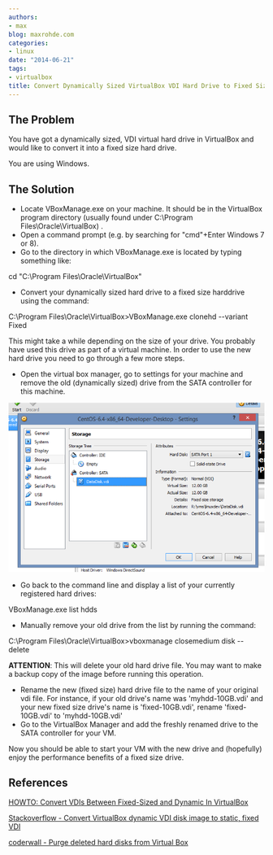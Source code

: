 ```yaml
---
authors:
- max
blog: maxrohde.com
categories:
- linux
date: "2014-06-21"
tags:
- virtualbox
title: Convert Dynamically Sized VirtualBox VDI Hard Drive to Fixed Size
---
```


## The Problem

You have got a dynamically sized, VDI virtual hard drive in VirtualBox and would like to convert it into a fixed size hard drive.

You are using Windows.

## The Solution

- Locate VBoxManage.exe on your machine. It should be in the VirtualBox program directory (usually found under C:\\Program Files\\Oracle\\VirtualBox) .
- Open a command prompt (e.g. by searching for "cmd"+Enter Windows 7 or 8).
- Go to the directory in which VBoxManage.exe is located by typing something like:

cd "C:\\Program Files\\Oracle\\VirtualBox"

- Convert your dynamically sized hard drive to a fixed size harddrive using the command:

C:\\Program Files\\Oracle\\VirtualBox>VBoxManage.exe clonehd <path-to-source-vdi> <path-to-destination-vdi> --variant Fixed

This might take a while depending on the size of your drive. You probably have used this drive as part of a virtual machine. In order to use the new hard drive you need to go through a few more steps.

- Open the virtual box manager, go to settings for your machine and remove the old (dynamically sized) drive from the SATA controller for this machine.

![](images/062114_0724_convertdyna1.png)

- Go back to the command line and display a list of your currently registered hard drives:

VBoxManage.exe list hdds

- Manually remove your old drive from the list by running the command:

C:\\Program Files\\Oracle\\VirtualBox>vboxmanage closemedium disk <UUID of your drive> --delete

**ATTENTION**: This will delete your old hard drive file. You may want to make a backup copy of the image before running this operation.

- Rename the new (fixed size) hard drive file to the name of your original vdi file. For instance, if your old drive's name was 'myhdd-10GB.vdi' and your new fixed size drive's name is 'fixed-10GB.vdi', rename 'fixed-10GB.vdi' to 'myhdd-10GB.vdi'
- Go to the VirtualBox Manager and add the freshly renamed drive to the SATA controller for your VM.

Now you should be able to start your VM with the new drive and (hopefully) enjoy the performance benefits of a fixed size drive.

## References

[HOWTO: Convert VDIs Between Fixed-Sized and Dynamic In VirtualBox](http://brainwreckedtech.wordpress.com/2012/01/08/howto-convert-vdis-between-fixed-sized-and-dynamic-in-virtualbox/)

[Stackoverflow - Convert VirtualBox dynamic VDI disk image to static, fixed VDI](http://superuser.com/questions/437591/convert-virtualbox-dynamic-vdi-disk-image-to-static-fixed-vdi)

[coderwall - Purge deleted hard disks from Virtual Box](https://coderwall.com/p/8m--dq)
